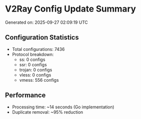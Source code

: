 # V2Ray Config Update Summary
Generated on: 2025-09-27 02:09:19 UTC

## Configuration Statistics
- Total configurations: 7436
- Protocol breakdown:
  - ss: 0 configs
  - ssr: 0 configs
  - trojan: 0 configs
  - vless: 0 configs
  - vmess: 556 configs

## Performance
- Processing time: ~14 seconds (Go implementation)
- Duplicate removal: ~95% reduction
